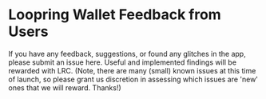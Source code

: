 # Loopring Wallet Feedback from Users

If you have any feedback, suggestions, or found any glitches in the app, please submit an issue here. Useful and implemented findings will be rewarded with LRC. (Note, there are many (small) known issues at this time of launch, so please grant us discretion in assessing which issues are 'new' ones that we will reward. Thanks!)
